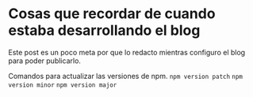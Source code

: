 # Cosas que recordar de cuando estaba desarrollando el blog

Este post es un poco meta por que lo redacto mientras configuro el blog para poder publicarlo.

Comandos para actualizar las versiones de npm.
`npm version patch`
`npm version minor`
`npm version major`